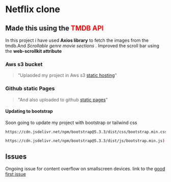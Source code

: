 <h1>Netflix clone</h1>
 <h2>Made this using the <span style="color: red">TMDB API</span></h2>

In this project i have used **Axios library** to fetch the images from the tmdb.And *Scrollable genre movie sections* .
Improved the scroll bar using the <strong>web-scrollkit attribute</strong>

<h3>Aws s3 bucket</h3>

> "Uplaoded my project in Aws s3 [static hosting](https://netflixclone09.s3.eu-north-1.amazonaws.com/index.html)"

<h3>Github static Pages</h3>

> "And also uploaded to github [static pages](https://abhishekjupalli-1409.github.io/Netflixclone2/)"

 #### Updating to bootstrap

 Soon going to update my project with bootstrap or tailwind css

 ```
 https://cdn.jsdelivr.net/npm/bootstrap@5.3.3/dist/css/bootstrap.min.css
 ```
 ```sh
https://cdn.jsdelivr.net/npm/bootstrap@5.3.3/dist/js/bootstrap.min.js)
 ```

## Issues

Ongoing issue for content overflow on smallscreen devices.
link to the [good first issue](https://github.com/AbhishekJupalli-1409/Netflixclone2/issues/1)
